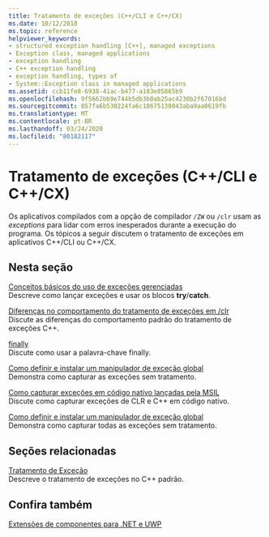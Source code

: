 ```yaml
---
title: Tratamento de exceções (C++/CLI e C++/CX)
ms.date: 10/12/2018
ms.topic: reference
helpviewer_keywords:
- structured exception handling [C++], managed exceptions
- Exception class, managed applications
- exception handling
- C++ exception handling
- exception handling, types of
- System::Exception class in managed applications
ms.assetid: ccb11fe8-6938-41ac-b477-a183e85865b9
ms.openlocfilehash: 9f5662bb9e744b5db3b0ab25ac4230b2f67016bd
ms.sourcegitcommit: 857fa6b530224fa6c18675138043aba9aa0619fb
ms.translationtype: MT
ms.contentlocale: pt-BR
ms.lasthandoff: 03/24/2020
ms.locfileid: "80182117"
---
```

# <a name="exception-handling--ccli-and-ccx"></a>Tratamento de exceções (C++/CLI e C++/CX)

Os aplicativos compilados com a opção de compilador `/ZW` ou `/clr` usam as *exceptions* para lidar com erros inesperados durante a execução do programa. Os tópicos a seguir discutem o tratamento de exceções em aplicativos C++/CLI ou C++/CX.

## <a name="in-this-section"></a>Nesta seção

[Conceitos básicos do uso de exceções gerenciadas](../dotnet/basic-concepts-in-using-managed-exceptions.md)<br/>
Descreve como lançar exceções e usar os blocos **try**/**catch**.

[Diferenças no comportamento do tratamento de exceções em /clr](../dotnet/differences-in-exception-handling-behavior-under-clr.md)<br/>
Discute as diferenças do comportamento padrão do tratamento de exceções C++.

[finally](../dotnet/finally.md)<br/>
Discute como usar a palavra-chave finally.

[Como definir e instalar um manipulador de exceção global](../dotnet/how-to-define-and-install-a-global-exception-handler.md)<br/>
Demonstra como capturar as exceções sem tratamento.

[Como capturar exceções em código nativo lançadas pela MSIL](../dotnet/how-to-catch-exceptions-in-native-code-thrown-from-msil.md)<br/>
Discute como capturar exceções de CLR e C++ em código nativo.

[Como definir e instalar um manipulador de exceção global](../dotnet/how-to-define-and-install-a-global-exception-handler.md)<br/>
Demonstra como capturar todas as exceções sem tratamento.

## <a name="related-sections"></a>Seções relacionadas

[Tratamento de Exceção](../cpp/exception-handling-in-visual-cpp.md)<br/>
Descreve o tratamento de exceções no C++ padrão.

## <a name="see-also"></a>Confira também

[Extensões de componentes para .NET e UWP](component-extensions-for-runtime-platforms.md)
